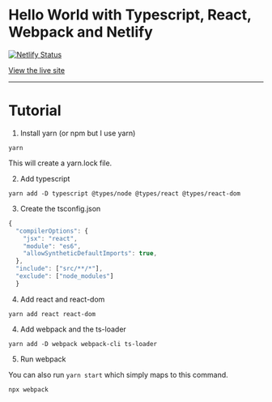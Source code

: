 # Hello World with Typescript, React, Webpack and Netlify 

[![Netlify Status](https://api.netlify.com/api/v1/badges/d91103dc-4343-49e0-90b1-529c91fdb6d4/deploy-status)](https://app.netlify.com/sites/typescriptreacthelloworld/deploys)

[View the live site](https://typescriptreacthelloworld.netlify.app/)

---

# Tutorial

1. Install yarn (or npm but I use yarn)

```
yarn
```

This will create a yarn.lock file.

2. Add typescript

```
yarn add -D typescript @types/node @types/react @types/react-dom
```

3. Create the tsconfig.json

```ts
{
  "compilerOptions": {
    "jsx": "react",
    "module": "es6",
    "allowSyntheticDefaultImports": true,
  },
  "include": ["src/**/*"],
  "exclude": ["node_modules"]
  }
```

4. Add react and react-dom

```
yarn add react react-dom
```

4. Add webpack and the ts-loader

```
yarn add -D webpack webpack-cli ts-loader
```

5. Run webpack

You can also run `yarn start` which simply maps to this command.

```
npx webpack
```